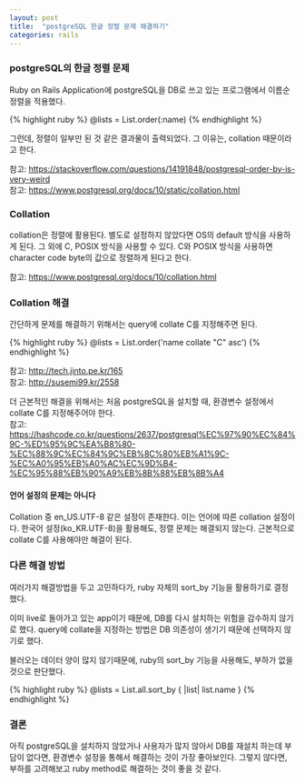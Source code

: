 ```yaml
---
layout: post
title:  "postgreSQL 한글 정렬 문제 해결하기"
categories: rails
---
```


### postgreSQL의 한글 정렬 문제
Ruby on Rails Application에 postgreSQL을 DB로 쓰고 있는 프로그램에서 이름순 정렬을 적용했다.

{% highlight ruby %}
@lists = List.order(:name)
{% endhighlight %}

그런데, 정렬이 일부만 된 것 같은 결과물이 출력되었다.
그 이유는, collation 때문이라고 한다.

참고: <https://stackoverflow.com/questions/14191848/postgresql-order-by-is-very-weird><br />
참고: <https://www.postgresql.org/docs/10/static/collation.html>

### Collation
collation은 정렬에 활용된다.
별도로 설정하지 않았다면 OS의 default 방식을 사용하게 된다.
그 외에 C, POSIX 방식을 사용할 수 있다.
C와 POSIX 방식을 사용하면 character code byte의 값으로 정렬하게 된다고 한다.

참고: <https://www.postgresql.org/docs/10/collation.html>

### Collation 해결
간단하게 문제를 해결하기 위해서는 query에 collate C를 지정해주면 된다.<br />

{% highlight ruby %}
@lists = List.order('name collate "C" asc')
{% endhighlight %}

참고: <http://tech.jinto.pe.kr/165><br />
참고: <http://susemi99.kr/2558><br />

더 근본적인 해결을 위해서는 처음 postgreSQL을 설치할 때, 환경변수 설정에서 collate C를 지정해주어야 한다.<br />
참고: <https://hashcode.co.kr/questions/2637/postgresql%EC%97%90%EC%84%9C-%ED%95%9C%EA%B8%80-%EC%88%9C%EC%84%9C%EB%8C%80%EB%A1%9C-%EC%A0%95%EB%A0%AC%EC%9D%B4-%EC%95%88%EB%90%A9%EB%8B%88%EB%8B%A4>

#### 언어 설정의 문제는 아니다
Collation 중 en_US.UTF-8 같은 설정이 존재한다.
이는 언어에 따른 collation 설정이다.
한국어 설정(ko_KR.UTF-8)을 활용해도, 정렬 문제는 해결되지 않는다.
근본적으로 collate C를 사용해야만 해결이 된다.

### 다른 해결 방법
여러가지 해결방법을 두고 고민하다가, ruby 자체의 sort_by 기능을 활용하기로 결정했다.

이미 live로 돌아가고 있는 app이기 때문에, DB를 다시 설치하는 위험을 감수하지 않기로 했다.
query에 collate을 지정하는 방법은 DB 의존성이 생기기 때문에 선택하지 않기로 했다.

불러오는 데이터 양이 많지 않기때문에, ruby의 sort_by 기능을 사용해도, 부하가 없을 것으로 판단했다.

{% highlight ruby %}
@lists = List.all.sort_by { |list| list.name }
{% endhighlight %}

### 결론
아직 postgreSQL을 설치하지 않았거나 사용자가 많지 않아서 DB를 재설치 하는데 부담이 없다면, 환경변수 설정을 통해서 해결하는 것이 가장 좋아보인다.
그렇지 않다면, 부하를 고려해보고 ruby method로 해결하는 것이 좋을 것 같다.